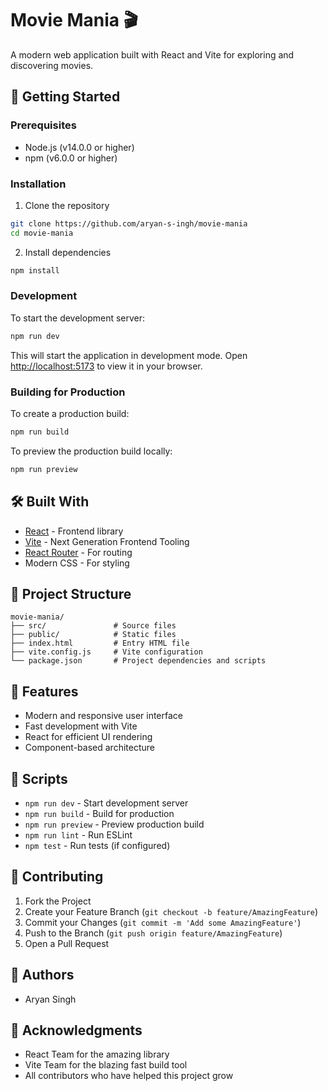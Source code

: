 # Movie Mania 🎬

A modern web application built with React and Vite for exploring and discovering movies.

## 🚀 Getting Started

### Prerequisites

- Node.js (v14.0.0 or higher)
- npm (v6.0.0 or higher)

### Installation

1. Clone the repository
```bash
git clone https://github.com/aryan-s-ingh/movie-mania
cd movie-mania
```

2. Install dependencies
```bash
npm install
```

### Development

To start the development server:
```bash
npm run dev
```
This will start the application in development mode. Open [http://localhost:5173](http://localhost:5173) to view it in your browser.

### Building for Production

To create a production build:
```bash
npm run build
```

To preview the production build locally:
```bash
npm run preview
```

## 🛠️ Built With

- [React](https://reactjs.org/) - Frontend library
- [Vite](https://vitejs.dev/) - Next Generation Frontend Tooling
- [React Router](https://reactrouter.com/) - For routing
- Modern CSS - For styling

## 📁 Project Structure

```
movie-mania/
├── src/               # Source files
├── public/            # Static files
├── index.html         # Entry HTML file
├── vite.config.js     # Vite configuration
└── package.json       # Project dependencies and scripts
```

## 🔑 Features

- Modern and responsive user interface
- Fast development with Vite
- React for efficient UI rendering
- Component-based architecture

## 📝 Scripts

- `npm run dev` - Start development server
- `npm run build` - Build for production
- `npm run preview` - Preview production build
- `npm run lint` - Run ESLint
- `npm test` - Run tests (if configured)

## 🤝 Contributing

1. Fork the Project
2. Create your Feature Branch (`git checkout -b feature/AmazingFeature`)
3. Commit your Changes (`git commit -m 'Add some AmazingFeature'`)
4. Push to the Branch (`git push origin feature/AmazingFeature`)
5. Open a Pull Request


## 👥 Authors

- Aryan Singh

## 🙏 Acknowledgments

- React Team for the amazing library
- Vite Team for the blazing fast build tool
- All contributors who have helped this project grow
